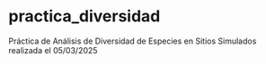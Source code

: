 # practica_diversidad
Práctica de Análisis de Diversidad de Especies en Sitios Simulados realizada el 05/03/2025
